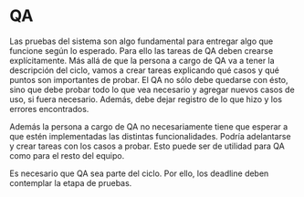 # QA

Las pruebas del sistema son algo fundamental para entregar algo que funcione según lo esperado. Para ello las tareas de QA deben crearse explícitamente. Más allá de que la persona a cargo de QA va a tener la descripción del ciclo, vamos a crear tareas explicando qué casos y qué puntos son importantes de probar. El QA no sólo debe quedarse con ésto, sino que debe probar todo lo que vea necesario y agregar nuevos casos de uso, si fuera necesario. Además, debe dejar registro de lo que hizo y los errores encontrados.

Además la persona a cargo de QA no necesariamente tiene que esperar a que estén implementadas las distintas funcionalidades. Podría adelantarse y crear tareas con los casos a probar. Esto puede ser de utilidad para QA como para el resto del equipo.

Es necesario que QA sea parte del ciclo. Por ello, los deadline deben contemplar la etapa de pruebas.
